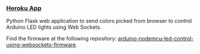 ### [Heroku App](https://nodemcu-led-lights.herokuapp.com/)

Python Flask web application to send colors picked from browser to control Arduino LED lights using Web Sockets.

Find the firmware at the following repository: [arduino-nodemcu-led-control-using-websockets-firmware](https://github.com/emikaijuin/arduino-nodemcu-led-control-using-websockets-firmware).
